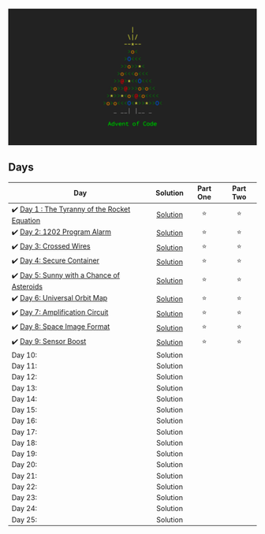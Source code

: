 ![This is the time](aoc.png)

## Days

| Day | Solution | Part One | Part Two | 
|---|:---:|:---:|:---:|
|✔️ [Day 1 : The Tyranny of the Rocket Equation](https://adventofcode.com/2019/day/1) | [Solution](https://github.com/edsimon/adventOfCode2019/blob/master/src/day1.py) | ⭐️ | ⭐️ |
|✔️ [Day 2: 1202 Program Alarm](https://adventofcode.com/2019/day/2) | [Solution](https://github.com/edsimon/adventOfCode2019/blob/master/src/day2.py) | ⭐️ | ⭐️ |
|✔️ [Day 3: Crossed Wires](https://adventofcode.com/2019/day/3) | [Solution](https://github.com/edsimon/adventOfCode2019/blob/master/src/day03.py) | ⭐️ | ⭐ |
|✔️ [Day 4: Secure Container](https://adventofcode.com/2019/day/4) | [Solution](https://github.com/edsimon/adventOfCode2019/blob/master/src/day04.py) | ⭐ | ⭐ |
|✔️ [Day 5: Sunny with a Chance of Asteroids](https://adventofcode.com/2019/day/5) |  [Solution](https://github.com/edsimon/adventOfCode2019/blob/master/src/day05.py)  | ⭐ | ⭐ |
|✔️ [Day 6: Universal Orbit Map](https://adventofcode.com/2019/day/6) |  [Solution](https://github.com/edsimon/adventOfCode2019/blob/master/src/day06.py)  | ⭐ | ⭐ |
|✔️ [Day 7: Amplification Circuit](https://adventofcode.com/2019/day/7) |  [Solution](https://github.com/edsimon/adventOfCode2019/blob/master/src/day07.py)  | ⭐ | ⭐ |
|✔️ [Day 8: Space Image Format](https://adventofcode.com/2019/day/8) |  [Solution](https://github.com/edsimon/adventOfCode2019/blob/master/src/day08.py)  | ⭐ | ⭐ |
|✔️ [Day 9: Sensor Boost](https://adventofcode.com/2019/day/9) |  [Solution](https://github.com/edsimon/adventOfCode2019/blob/master/src/day09.py)  | ⭐ | ⭐ |
| Day 10: |  Solution  |  |  |
| Day 11: |  Solution  |  |  |
| Day 12: |  Solution  |  |  |
| Day 13: |  Solution  |  |  |
| Day 14: |  Solution  |  |  |
| Day 15: |  Solution  |  |  |
| Day 16: |  Solution  |  |  |
| Day 17: |  Solution  |  |  |
| Day 18: |  Solution  |  |  |
| Day 19: |  Solution  |  |  |
| Day 20: |  Solution  |  |  |
| Day 21: |  Solution  |  |  |
| Day 22: |  Solution  |  |  |
| Day 23: |  Solution  |  |  |
| Day 24: |  Solution  |  |  |
| Day 25: |  Solution  |  |  |

